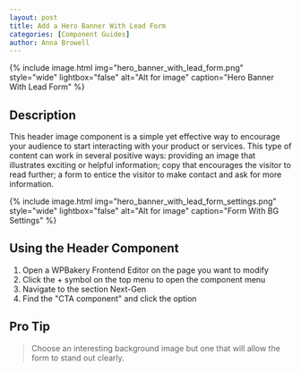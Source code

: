 ```yaml
---
layout: post
title: Add a Hero Banner With Lead Form
categories: [Component Guides]
author: Anna Browell
---
```

{% include image.html img="hero_banner_with_lead_form.png" style="wide" lightbox="false" alt="Alt for image" caption="Hero Banner With Lead Form" %}


## Description

This header image component is a simple yet effective way to encourage your audience to start interacting with your product or services. This type of content can work in several positive ways: providing an image that illustrates exciting or helpful information; copy that encourages the visitor to read further; a form to entice the visitor to make contact and ask for more information.

{% include image.html img="hero_banner_with_lead_form_settings.png" style="wide" lightbox="false" alt="Alt for image" caption="Form With BG Settings" %}


## Using the Header Component


1. Open a WPBakery Frontend Editor on the page you want to modify
2. Click the + symbol on the top menu to open the component menu
3. Navigate to the section Next-Gen
4. Find the "CTA component" and click the option


## Pro Tip
> Choose an interesting background image but one that will allow the form to stand out clearly.

